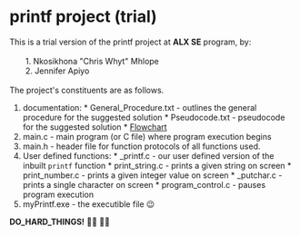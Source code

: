 # printf project (trial)
 This is a trial version of the printf project at **ALX SE** program, by:<br><br>
 &emsp;&emsp;1. Nkosikhona "Chris Whyt" Mhlope<br>
 &emsp;&emsp;2. Jennifer Apiyo<br><br>
 The project's constituents are as follows.
 1. documentation:
         * General_Procedure.txt - outlines the general procedure for the suggested solution
         * Pseudocode.txt - pseudocode for the suggested solution
         * [Flowchart](https://drive.google.com/file/d/1Sad4i_u5OeLKpJahuod9VuA5oiPMAQ9G/view?usp=sharing)
 1. main.c - main program (or C file) where program execution begins
 2. main.h - header file for function protocols of all functions used.
 3. User defined functions:
         * _printf.c - our user defined version of the inbuilt ```printf``` function
         * print_string.c - prints a given string on screen
         * print_number.c - prints a given integer value on screen
         * _putchar.c - prints a single character on screen
         * program_control.c  - pauses program execution
 5. myPrintf.exe - the executible file :wink:

**DO_HARD_THINGS!** :man_technologist: :woman_technologist:
